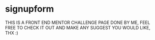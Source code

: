 # signupform

THIS IS A FRONT END MENTOR CHALLENGE PAGE DONE BY ME, FEEL FREE TO CHECK IT OUT AND MAKE ANY SUGGEST YOU WOULD LIKE, THX :)
